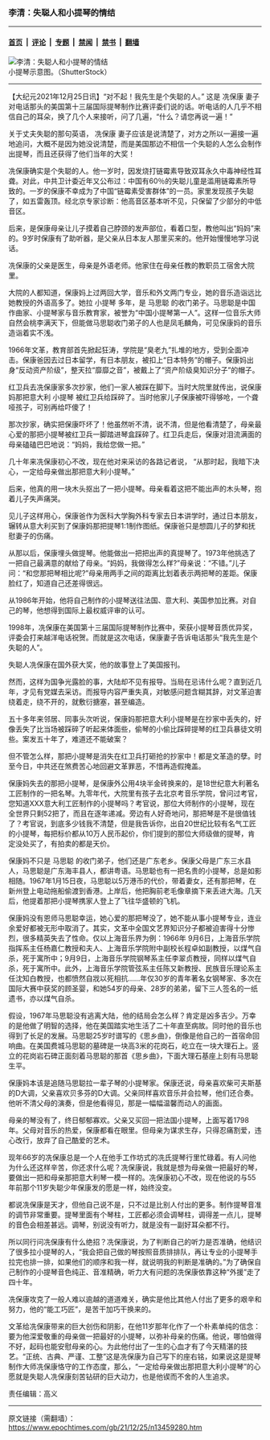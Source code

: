 ### 李清：失聪人和小提琴的情结

---

#### [首页](../../../..?n13459280) &nbsp;|&nbsp; [评论](../../../../../epoch-comment?n13459280) &nbsp;|&nbsp; [专题](../../../../../epoch-special?n13459280) &nbsp;|&nbsp; [禁闻](../../../../../epoch-news?n13459280) &nbsp;|&nbsp; [禁书](../../../../../books?n13459280) &nbsp;|&nbsp; [翻墙](https://github.com/gfw-breaker/nogfw/blob/master/README.md?n13459280)


<div><img alt="李清：失聪人和小提琴的情结" class="attachment-djy_600_400 size-djy_600_400 wp-post-image" src="https://i.epochtimes.com/assets/uploads/2021/12/id13460425-violin-600x399.jpg"/>
<div class="caption">
 小提琴示意图。（ShutterStock）
</div></div><hr/><div class="post_content" id="artbody" itemprop="articleBody">
 <!-- article content begin -->
 <p>
  【大纪元2021年12月25日讯】“对不起！我先生是个失聪的人。” 这是
  <ok href="https://www.epochtimes.com/gb/tag/%E5%86%BC%E4%BF%9D%E5%BA%B7.html">
   冼保康
  </ok>
  妻子对电话那头的美国第十三届国际提琴制作比赛评委们说的话。听电话的人几乎不相信自己的耳朵，换了几个人来接听，问了几遍，“什么？请您再说一遍！”
 </p>
 <p>
  关于丈夫失聪的那句英语，
  <ok href="https://www.epochtimes.com/gb/tag/%E5%86%BC%E4%BF%9D%E5%BA%B7.html">
   冼保康
  </ok>
  妻子应该是说清楚了，对方之所以一遍接一遍地追问，大概不是因为她没说清楚，而是美国那边不相信一个失聪的人怎么会制作出提琴，而且还获得了他们当年的大奖！
 </p>
 <p>
  冼保康确实是个失聪的人。他一岁时，因发烧打链霉素导致双耳永久中毒神经性耳聋。对此，中共卫计委近年又公布过：中国有60％的失聪儿童是滥用链霉素所导致的。一岁的保康不幸成为了中国“链霉素受害群体”的一员。家里发现孩子失聪了，如五雷轰顶。经北京专家诊断：他高音区基本听不见，只保留了少部分的中低音区。
 </p>
 <p>
  后来，是保康母亲让儿子摸着自己脖颈的发声部位，看着口型，教他叫出“妈妈”来的。9岁时保康有了助听器，是父亲从日本友人那里买来的。他开始慢慢地学习说话。
 </p>
 <p>
  冼保康的父亲是医生，母亲是外语老师。他家住在母亲任教的教职员工宿舍大院里。
 </p>
 <p>
  大院的人都知道，保康妈上过两回大学，音乐和外文两门专业，她的音乐造诣远比她教授的外语高多了。她拉
  <ok href="https://www.epochtimes.com/gb/tag/%E5%B0%8F%E6%8F%90%E7%90%B4.html">
   小提琴
  </ok>
  多年，是
  <ok href="https://www.epochtimes.com/gb/tag/%E9%A9%AC%E6%80%9D%E8%81%AA.html">
   马思聪
  </ok>
  的收门弟子。马思聪是中国作曲家、小提琴家与音乐教育家，被誉为“中国小提琴第一人”。这样一位音乐大师自然会桃李满天下，但能做马思聪收门弟子的人也是凤毛麟角，可见保康妈的音乐造诣着实不浅。
 </p>
 <p>
  1966年文革，教育部首先掀起狂涛，学院是“臭老九”扎堆的地方，受到全面冲击。保康爸因去过日本留学，有日本朋友，被扣上“日本特务”的帽子。保康妈出身“反动资产阶级”，整天拉“靡靡之音”，被戴上了“资产阶级臭知识分子”的帽子。
 </p>
 <p>
  红卫兵去冼保康家多次抄家，他们一家人被踩在脚下。当时大院里就传出，说保康妈那把意大利
  <ok href="https://www.epochtimes.com/gb/tag/%E5%B0%8F%E6%8F%90%E7%90%B4.html">
   小提琴
  </ok>
  被红卫兵给踩碎了。当时他家儿子保康被吓得够呛，一个聋哑孩子，可别再给吓傻了！
 </p>
 <p>
  那次抄家，确实把保康吓坏了！他虽然听不清，说不清，但是他看清楚了，母亲最心爱的那把小提琴被红卫兵一脚踏进琴盒踩碎了。红卫兵走后，保康对泪流满面的母亲磕磕巴巴地说：“妈妈，我给您做一把。”
 </p>
 <p>
  几十年来冼保康初心不改，现在他对来采访的各路记者说， “从那时起，我暗下决心，一定给母亲做出那把意大利小提琴。”
 </p>
 <p>
  后来，他真的用一块木头抠出了一把小提琴。母亲看着这把不能出声的木头琴，抱着儿子失声痛哭。
 </p>
 <p>
  见儿子这样用心，保康爸作为医科大学胸外科专家去日本讲学时，通过日本朋友，辗转从意大利买到了保康妈那把提琴1:1制作图纸。保康爸只是想圆儿子的梦和抚慰妻子的伤痛。
 </p>
 <p>
  从那以后，保康埋头做提琴。他能做出一把把出声的真提琴了。1973年他挑选了一把自己最满意的献给了母亲。“妈妈，我做得怎么样?”母亲说：“不错。”儿子问：“和您那把琴相比呢?”母亲用两手之间的距离比划着表示两把琴的差距。保康脸红了，知道自己还差得很远。
 </p>
 <p>
  从1986年开始，他将自己制作的小提琴送往法国、意大利、美国参加比赛。对自己的琴，他想得到国际上最权威评审的认可。
 </p>
 <p>
  1998年，冼保康在美国第十三届国际提琴制作比赛中，荣获小提琴音质优异奖，评委会打来越洋电话祝贺。而就是这次电话，保康妻子告诉电话那头“我先生是个失聪的人”。
 </p>
 <p>
  失聪人冼保康在国外获大奖，他的故事登上了美国报刊。
 </p>
 <p>
  然而，这样为国争光露脸的事，大陆却不见有报导。当局在忌讳什么呢？直到近几年，才见有党媒去采访。而报导内容严重失真，对敏感问题含糊其辞，对文革迫害绕着走，绕不开的，就敷衍搪塞，甚至编造。
 </p>
 <p>
  五十多年来邻居、同事头次听说，保康妈那把意大利小提琴是在抄家中丢失的，好像丢失了比当场被踩碎了听起来体面些，偷琴的小偷比踩碎提琴的红卫兵暴徒文明些。案发五十年了，难道还不能破案？
 </p>
 <p>
  但不管怎么样，那把小提琴是消失在红卫兵打砸抢的抄家中！都是文革造的孽。时至今日，中共还在煞费苦心地回避文革罪恶，不惜再造假掩盖。
 </p>
 <p>
  保康妈失去的那把小提琴，是保康外公用4块半金砖换来的，是18世纪意大利著名工匠制作的一把名琴。九零年代，大院里有孩子去北京考音乐学院，曾问过考官，您知道XXX意大利工匠制作的小提琴吗？考官说，那位大师制作的小提琴，现在全世界只剩52把了，而且在逐年递减。旁边有人好奇地问，那把琴是不是很值钱了？考官说，到底多少钱我不清楚，但是我告诉你，出自20世纪比较有名气工匠的小提琴，每把标价都从10万人民币起价，你们提到的那位大师级做的提琴，肯定没处买了，有拍卖的都是天价。
 </p>
 <p>
  保康妈不只是
  <ok href="https://www.epochtimes.com/gb/tag/%E9%A9%AC%E6%80%9D%E8%81%AA.html">
   马思聪
  </ok>
  的收门弟子，他们还是广东老乡。保康父母是广东三水县人，马思聪是广东海丰县人，都讲粤语。马思聪也有一把名贵的小提琴，总是如影相随。1967年1月15日夜，马思聪以5万港币的代价，带着妻女，还有那把琴，在新州登上电动拖船偷渡到香港。上岸后，他把胸前老毛像章摘下来丢进大海。几天后，他提着那把小提琴携家人登上了飞往华盛顿的飞机。
 </p>
 <p>
  保康妈没有恩师马思聪幸运，她心爱的那把琴没了，她不能从事小提琴专业，连业余爱好都被无形中取消了。其实，文革中全国文艺界知识分子都被迫害得十分惨烈，很多精英失去了性命。仅以上海音乐界为例：1966年 9月6日，上海音乐学院指挥系主任杨嘉仁教授和夫人、上海音乐学院附中副校长程卓如副教授，以煤气自杀，死于寓所中；9月9日，上海音乐学院钢琴系主任李翠贞教授，同样以煤气自杀，死于寓所中。此外，上海音乐学院管弦系主任陈又新教授、民族音乐理论系主任沈知白教授，也都愤然自戕以死相抗……年仅30岁的青年著名女钢琴家、多次在国际大赛中获奖的顾圣婴，和她54岁的母亲、28岁的弟弟，留下三人签名的一纸遗书，亦以煤气自杀。
 </p>
 <p>
  假设，1967年马思聪没有逃离大陆，他的结局会怎么样？肯定是凶多吉少。万幸的是他做了明智的选择，他在美国踏实地生活了二十年直至病故。同时他的音乐也得到了长足的发展。马思聪25岁时谱写的《思乡曲》，倒像是他自己的一首宿命回响曲。在美国费城马思聪的墓碑是一块高3米的花岗石，屹立在一块大理石上。竖立的花岗岩石碑正面刻着马思聪的那首《思乡曲》，下面大理石基座上刻有马思聪生平。
 </p>
 <p>
  保康妈本该是追随马思聪拉一辈子琴的小提琴家。保康还说，母亲喜欢柴可夫斯基的D大调，父亲喜欢贝多芬的D大调。父亲同样喜欢音乐并会拉琴，他们还合奏。他听不清父母的演奏，但是他看得见，那是一幅幅温馨而动人的画面。
 </p>
 <p>
  母亲的琴没有了，终日郁郁寡欢。父亲又买回一把法国小提琴，上面写着1798年。父母对音乐的热爱，保康都看在眼里。但母亲为谋求生存，只得忍痛割爱，违心改行，放弃了自己酷爱的艺术。
 </p>
 <p>
  现年66岁的冼保康总是一个人在他手工作坊式的冼氏提琴行里忙碌着。有人问他为什么还这样辛苦，你还求什么呢？冼保康说，我就是想为母亲做一把最好的琴，要做出一把和母亲那把意大利琴一模一样的。冼保康初心不改，现在他说的与55年前那个11岁失聪少年保康发的愿是一样，始终没变。
 </p>
 <p>
  都说冼保康是天才，但他自己说不是，只不过是比别人付出的更多。制作提琴音准的调节非常重要。提琴里面有个琴柱，工匠都必须会调琴柱，调得差一点儿，提琴的音色会相差甚远。调琴，别说没有听力，就是没有一副好耳朵都不行。
 </p>
 <p>
  所以同行问冼保康有什么绝招？冼保康说，为了判断自己的听力是否准确，他结识了很多拉小提琴的人，“我会把自己做的琴按照音质排排队，再让专业的小提琴手拉完也排一排，如果他们的顺序和我一样，就说明我的判断是准确的。”为了确保自己制作的小提琴音色纯正、音准精确，听力大有问题的冼保康依靠这种“外援”走了四十年。
 </p>
 <p>
  冼保康攻克了一般人难以逾越的道道难关，确实是他比其他人付出了更多的艰辛和努力，他的“能工巧匠”，是苦干加巧干换来的。
 </p>
 <p>
  文革给冼保康带来的巨大创伤和阴影，在他11岁那年化作了一个朴素单纯的信念：要为他深爱敬重的母亲做一把最好的小提琴，以弥补母亲的伤痛。他说，哪怕做得不好，起码也能安慰母亲的心。为此他付出了一生的心血才有了今天精湛的技艺。“正统、古典、严谨、工整”这是冼保康为自己写下的座右铭，如果说这是提琴制作大师冼保康恪守的工作态度，那么，“一定给母亲做出那把意大利小提琴”的心愿就是失聪人冼保康刻苦钻研的巨大动力，也是他锲而不舍的人生追求。
 </p>
 <p>
 </p>
 <p>
  责任编辑：高义
 </p>
 <!-- article content end -->
 <div id="below_article_ad">
 </div>
</div>


---

原文链接（需翻墙）：https://www.epochtimes.com/gb/21/12/25/n13459280.htm